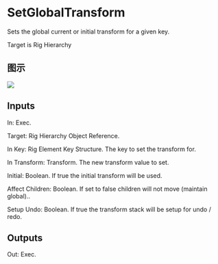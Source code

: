 # SetGlobalTransform

Sets the global current or initial transform for a given key.

Target is Rig Hierarchy

## 图示

![]($-20221218-21201623.png)

## Inputs

In: Exec.

Target: Rig Hierarchy Object Reference.

In Key: Rig Element Key Structure. The key to set the transform for.

In Transform: Transform. The new transform value to set.

Initial: Boolean. If true the initial transform will be used.

Affect Children: Boolean. If set to false children will not move (maintain global)..

Setup Undo: Boolean. If true the transform stack will be setup for undo / redo.  

## Outputs

Out: Exec.

